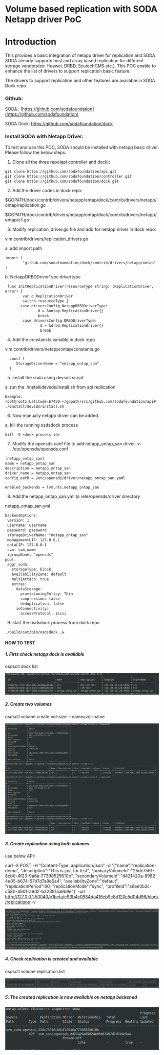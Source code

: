# Volume based replication with SODA Netapp driver PoC


# Introduction

This provides a basic integration of netapp driver for replication and SODA. SODA already supports host and array based replication for different storage vendors(ex: Huawei, DRBD, ScutechCMS etc.). This POC enable to enhance the list of drivers to support replication basic feature.

The drivers to support replication and other features are available in SODA Dock repo.

###  Github:
SODA : [https://github.com/sodafoundation](https://github.com/sodafoundation)

SODA Dock: https://github.com/sodafoundation/dock


### Install SODA with Netapp Driver.

To test and use this POC, SODA should be installed with netapp basic driver. Please follow the below steps:

1. Clone all the three repo(api controller and dock):

```
git clone https://github.com/sodafoundation/api.git
git clone https://github.com/sodafoundation/controller.git
git clone https://github.com/sodafoundation/dock.git
```

2. Add the driver codes in dock repo:

 $GOPATH/dock/contrib/drivers/netapp/ontap/dock/contrib/drivers/netapp/ontap/replication.go

 $GOPATH/dock/contrib/drivers/netapp/ontap/dock/contrib/drivers/netapp/ontap/cli.go


 3. Modify replication_driver.go file and add for netapp driver in dock repo.

 vim contrib/drivers/replication_drivers.go

 a. add import path
 ```
 import (
         "github.com/sodafoundation/dock/contrib/drivers/netapp/ontap"
)
```
b. NetappDRBDDriverType drivertype
```
 func InitReplicationDriver(resourceType string) (ReplicationDriver, error) {
        var d ReplicationDriver
        switch resourceType {
       case driversConfig.NetappDRBDDriverType:
               d = &ontap.ReplicationDriver{}
               break
        case driversConfig.DRBDDriverType:
                d = &drbd.ReplicationDriver{}
                break
```

4. Add the constansts variable in dock repo

  vim contrib/drivers/netapp/ontap/constants.go
```
  const (
     StorageDriverName = "netapp_ontap_san"
  )
```

5. Install the soda using devsds script

 a. run the ./install/devsds/install.sh from api replication

 ```
 Example:
 root@root1-Latitude-E7450:~/gopath/src/github.com/sodafoundation/api# ./install/devsds/install.sh
 ```


6. Now manually netapp driver can be added.

 a. kill the running osdsdock process
  ```
  kill -9 <dock process id>
  ```

7. Modify the opensds.conf file to add netapp_ontap_san driver.
vi /etc/opensds/opensds.conf
```
[netapp_ontap_san]
name = netapp_ontap_san
description = netapp_ontap_san
driver_name = netapp_ontap_san
config_path = /etc/opensds/driver/netapp_ontap_san.yaml
```
```
enabled_backends = lvm,nfs,netapp_ontap_san
```

8. Add the netapp_ontap_san.yml to /ete/opensds/driver directory

 netapp_ontap_san.yml

 ```
backendOptions:
  version: 1
  username: username
  password: password
  storageDriverName: "netapp_ontap_san"
  managementLIF: 127.0.0.1
  dataLIF: 127.0.0.1
  svm: svm_name
  igroupName: "opensds"
pool:
  aggr_soda:
    storageType: block
    availabilityZone: default
    multiAttach: true
    extras:
      dataStorage:
        provisioningPolicy: Thin
        compression: false
        deduplication: false
      ioConnectivity:
        accessProtocol: iscsi
```
9. start the osdsdock process from dock repo
```
./build/out/bin/osdsdock .&
```

#### HOW TO TEST

##### 1. Firts check netapp dock is available

  osdsctl dock list

  ![](dock1.png)

##### 2. Create two volumes

osdsctl volume create vol-size --name=vol-name

![](replication-vol1.png)

##### 3. Create replication using both volumes

  use below API:

  curl -X POST -H "Content-Type: application/json" -d '{"name":"replication-demo", "description":"This is just for test", "primaryVolumeId":"25dc7561-8cb0-4f23-9a6a-77398525610b", "secondaryVolumeId":"d421420a-8982-4e05-b674-57d7d7a9e5a4", "availabilityZone":"default", "replicationPeriod":60, "replicationMode":"sync", "profileId":"a6ee0b2c-c580-4901-a9d2-b32381aa9b9e"}' -url http://127.0.0.1:50040/v1beta/e93b4c0934da416eb9c8d120c5d04d96/block/replications -v

  ![](createReplication.png)

##### 4. Check replication is created and available

osdsctl volume replication list

![](replication-list.png)


##### 5. The created replication is now available on netapp backened
![](snapmirror-show.png)
